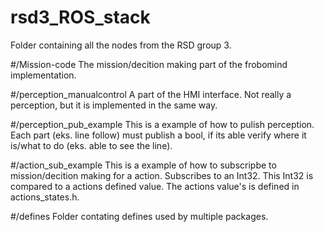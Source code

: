 # rsd3_ROS_stack
Folder containing all the nodes from the RSD group 3.

#/Mission-code
The mission/decition making part of the frobomind implementation.

#/perception_manualcontrol
A part of the HMI interface. Not really a perception, but it is implemented in the same way.

#/perception_pub_example
This is a example of how to pulish perception.
Each part (eks. line follow) must publish a bool, if its able verify where it is/what to do (eks. able to see the line).

#/action_sub_example
This is a example of how to subscripbe to mission/decition making for a action.
Subscribes to an Int32. This Int32 is compared to a actions defined value. The actions value's is defined in actions_states.h.

#/defines
Folder contating defines used by multiple packages.
